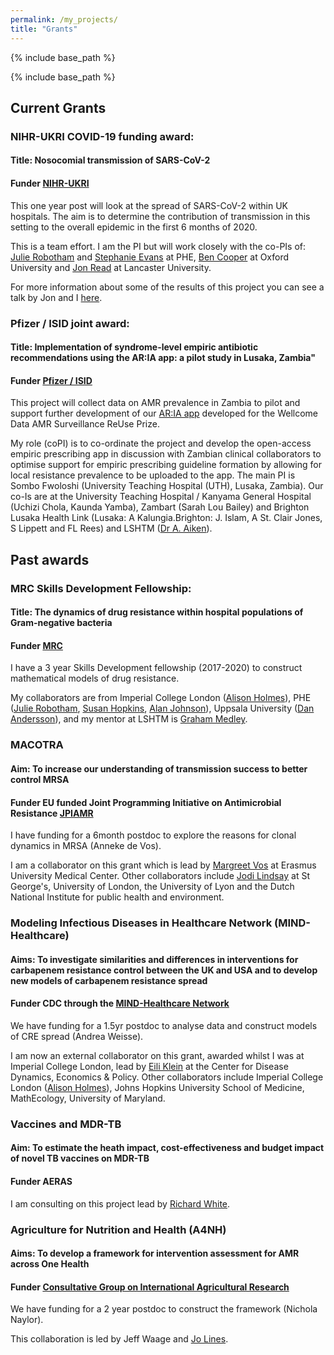 ```yaml
---
permalink: /my_projects/
title: "Grants"
---
```


{% include base_path %}

{% include base_path %}

## Current Grants

### NIHR-UKRI COVID-19 funding award: 

#### Title: Nosocomial transmission of SARS-CoV-2

#### **Funder** [NIHR-UKRI](https://www.ukri.org/news/5-million-for-new-research-projects-investigating-how-coronavirus-spreads/)

This one year post will look at the spread of SARS-CoV-2 within UK hospitals. The aim is to determine the contribution of transmission in this setting to the overall epidemic in the first 6 months of 2020. 

This is a team effort. I am the PI but will work closely with the co-PIs of: [Julie Robotham](http://www.imperial.ac.uk/people/j.robotham) and [Stephanie Evans](https://www.linkedin.com/in/stephanie-evans-98126a5a/?originalSubdomain=uk) at PHE, [Ben Cooper](https://www.ndm.ox.ac.uk/team/ben-cooper) at Oxford University and [Jon Read](https://www.lancaster.ac.uk/people-profiles/jonathan-read) at Lancaster University. 

For more information about some of the results of this project you can see a talk by Jon and I [here](https://www.newton.ac.uk/seminar/20210906120013001/). 

### Pfizer / ISID joint award: 

#### Title: Implementation of syndrome-level empiric antibiotic recommendations using the AR:IA app: a pilot study in Lusaka, Zambia"

#### **Funder** [Pfizer / ISID](https://isid.org/isid-pfizer-grant-program-ams-africa-middle-east/)

This project will collect data on AMR prevalence in Zambia to pilot and support further development of our [AR:IA app](https://wellcomeopenresearch.org/articles/4-140) developed for the Wellcome Data AMR Surveillance ReUse Prize. 

My role (coPI) is to co-ordinate the project and develop the open-access empiric prescribing app in discussion with Zambian clinical collaborators to optimise support for empiric prescribing guideline formation by allowing for local resistance prevalence to be uploaded to the app. The main PI is Sombo Fwoloshi (University Teaching Hospital (UTH), Lusaka, Zambia). Our co-Is are at the University Teaching Hospital / Kanyama General Hospital (Uchizi Chola, Kaunda Yamba), Zambart (Sarah Lou Bailey) and Brighton Lusaka Health Link (Lusaka: A Kalungia.Brighton: J. Islam, A St. Clair Jones, S Lippett and FL Rees) and LSHTM ([Dr A. Aiken](https://www.lshtm.ac.uk/aboutus/people/aiken.alex)). 

## Past awards

### MRC Skills Development Fellowship: 

#### Title: The dynamics of drug resistance within hospital populations of Gram-negative bacteria

#### **Funder** [MRC](https://www.mrc.ac.uk/skills-careers/fellowships/skills-development-fellowships/)

I have a 3 year Skills Development fellowship (2017-2020) to construct mathematical models of drug resistance. 

My collaborators are from Imperial College London ([Alison Holmes](https://www.imperial.ac.uk/people/alison.holmes)), PHE ([Julie Robotham](http://www.imperial.ac.uk/people/j.robotham), [Susan Hopkins](https://www.imperial.ac.uk/people/s.hopkins), [Alan
Johnson](http://www.imperial.ac.uk/people/a.johnson)), Uppsala University ([Dan Andersson](http://www.imbim.uu.se/Research/Microbiology-immunology/Andersson_Dan_I/)), and my mentor at LSHTM is [Graham Medley](https://www.lshtm.ac.uk/aboutus/people/medley.graham).


### MACOTRA

#### Aim: To increase our understanding of transmission success to better control MRSA

#### **Funder** EU funded Joint Programming Initiative on Antimicrobial Resistance [JPIAMR](https://www.jpiamr.eu/supportedprojects/third-joint-callresult/)

I have funding for a 6month postdoc to explore the reasons for clonal dynamics in MRSA (Anneke de Vos). 

I am a collaborator on this grant which is lead by [Margreet Vos](http://www.safety-and-security.nl/people/profdr-margreet-vos) at
Erasmus University Medical Center. Other collaborators include [Jodi Lindsay](https://www.sgul.ac.uk/research-profiles-a-z/jodi-lindsay) at St George's, University of London, the University of Lyon and the Dutch National Institute for public health and environment.

### Modeling Infectious Diseases in Healthcare Network (MIND-Healthcare)

#### Aims: To investigate similarities and differences in interventions for carbapenem resistance control between the UK and USA and to develop new models of carbapenem resistance spread

#### **Funder** CDC through the [MIND-Healthcare Network](https://www.cdc.gov/hai/research/MIND-Healthcare.html)

We have funding for a 1.5yr postdoc to analyse data and construct models of CRE spread (Andrea Weisse).

I am now an external collaborator on this grant, awarded whilst I was at Imperial College London, lead by [Eili Klein](http://www.cddep.org/profile/eili_klein#sthash.wyshtNcw.dpbs) at the Center for Disease Dynamics, Economics & Policy. Other collaborators
include Imperial College London ([Alison Holmes](https://www.imperial.ac.uk/people/alison.holmes)), Johns Hopkins University School of Medicine, MathEcology, University of Maryland.

### Vaccines and MDR-TB

#### Aim: To estimate the heath impact, cost-effectiveness and budget impact of novel TB vaccines on MDR-TB

#### **Funder** AERAS

I am consulting on this project lead by [Richard White](https://www.lshtm.ac.uk/aboutus/people/white.richard).

### Agriculture for Nutrition and Health (A4NH)

#### Aims: To develop a framework for intervention assessment for AMR across One Health

#### **Funder** [Consultative Group on International Agricultural Research](https://www.cgiar.org/)

We have funding for a 2 year postdoc to construct the framework (Nichola Naylor). 

This collaboration is led by Jeff Waage and [Jo Lines](https://www.lshtm.ac.uk/aboutus/people/lines.jo). 

